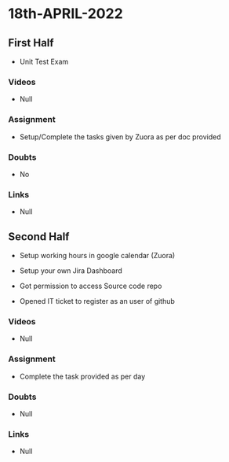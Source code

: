 # 18th-APRIL-2022

## First Half

- Unit Test Exam

### Videos

- Null

### Assignment 

- Setup/Complete the tasks given by Zuora as per doc provided

### Doubts

- No

### Links

- Null

## Second Half

- Setup working hours in google calendar (Zuora)

- Setup your own Jira Dashboard 

- Got permission to access Source code repo 

- Opened IT ticket to register as an user of github

### Videos

- Null 

### Assignment 

- Complete the task provided as per day

### Doubts

- Null

### Links

- Null